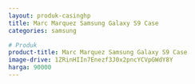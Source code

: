 ```yaml
---
layout: produk-casinghp
title: Marc Marquez Samsung Galaxy S9 Case
categories: samsung

# Produk
product-title: Marc Marquez Samsung Galaxy S9 Case
image-drive: 1ZRinHIIn7Enezf3J0x2pncYCVpGWdY8Y
harga: 90000
---
```

